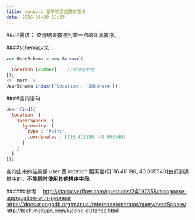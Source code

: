 ```yaml
---
title: mongodb 基于地理位置的查询
date: 2016-01-08 15:33
---
```

####需求：
查询结果按照到某一点的距离排序。

####schema定义：
```javascript
var UserSchema = new Schema({
  ...
  location:[Number]    //经纬度数组
});
<!--more-->
UserSchema.index({'location': '2dsphere'});
```
####查询语句
```javascript
User.find({
  location: {
    $nearSphere: {
      $geometry: {
        type : "Point",
        coordinates : [116.411190, 40.005540]
      }
    }
  }
});
```

查询出来的结果是 user 表 location 距离坐标[116.411190, 40.005540]由近到远排序的，**不能同时使用其他排序字段**。

######参考：
http://stackoverflow.com/questions/24297556/mongoose-aggregation-with-geonear
https://docs.mongodb.org/manual/reference/operator/query/nearSphere/
http://tech.meituan.com/lucene-distance.html
